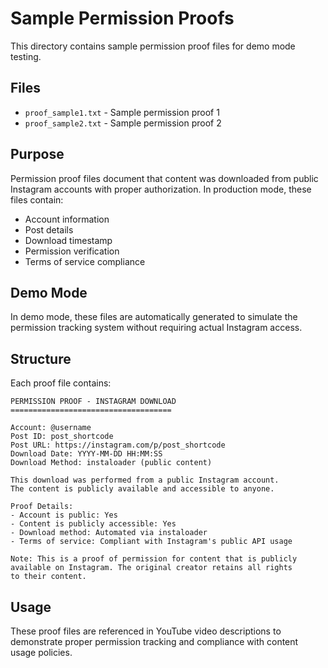 # Sample Permission Proofs

This directory contains sample permission proof files for demo mode testing.

## Files

- `proof_sample1.txt` - Sample permission proof 1
- `proof_sample2.txt` - Sample permission proof 2

## Purpose

Permission proof files document that content was downloaded from public
Instagram accounts with proper authorization. In production mode, these
files contain:

- Account information
- Post details
- Download timestamp
- Permission verification
- Terms of service compliance

## Demo Mode

In demo mode, these files are automatically generated to simulate the
permission tracking system without requiring actual Instagram access.

## Structure

Each proof file contains:

```
PERMISSION PROOF - INSTAGRAM DOWNLOAD
====================================

Account: @username
Post ID: post_shortcode
Post URL: https://instagram.com/p/post_shortcode
Download Date: YYYY-MM-DD HH:MM:SS
Download Method: instaloader (public content)

This download was performed from a public Instagram account.
The content is publicly available and accessible to anyone.

Proof Details:
- Account is public: Yes
- Content is publicly accessible: Yes
- Download method: Automated via instaloader
- Terms of service: Compliant with Instagram's public API usage

Note: This is a proof of permission for content that is publicly
available on Instagram. The original creator retains all rights
to their content.
```

## Usage

These proof files are referenced in YouTube video descriptions to
demonstrate proper permission tracking and compliance with content
usage policies.
